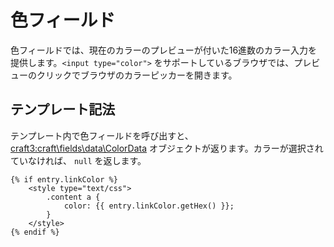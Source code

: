 # 色フィールド

色フィールドでは、現在のカラーのプレビューが付いた16進数のカラー入力を提供します。`<input type="color">` をサポートしているブラウザでは、プレビューのクリックでブラウザのカラーピッカーを開きます。

## テンプレート記法

テンプレート内で色フィールドを呼び出すと、<craft3:craft\fields\data\ColorData> オブジェクトが返ります。カラーが選択されていなければ、 `null` を返します。

```twig
{% if entry.linkColor %}
    <style type="text/css">
        .content a {
            color: {{ entry.linkColor.getHex() }};
        }
    </style>
{% endif %}
```
